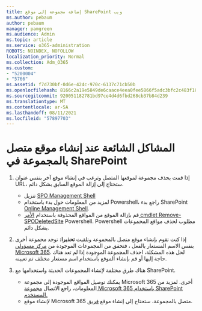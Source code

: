 ```yaml
---
title: إضافة مجموعة إلى موقع SharePoint ويب
ms.author: pebaum
author: pebaum
manager: pamgreen
ms.audience: Admin
ms.topic: article
ms.service: o365-administration
ROBOTS: NOINDEX, NOFOLLOW
localization_priority: Normal
ms.collection: Adm_O365
ms.custom:
- "5200004"
- "5766"
ms.assetid: f7d730bf-0d6e-424c-970c-6137c71cb50b
ms.openlocfilehash: 8166c2a19e5849de6caace4eea0fee5866f5adc3bfc2c483f18fc788c1bf2fa9
ms.sourcegitcommit: 920051182781bd97ce4d4d6fbd268cb37b84d239
ms.translationtype: MT
ms.contentlocale: ar-SA
ms.lasthandoff: 08/11/2021
ms.locfileid: "57897703"
---
```

# <a name="common-issues-when-creating-a-group-connected-site-in-sharepoint"></a>المشاكل الشائعة عند إنشاء موقع متصل بالمجموعة في SharePoint

1. إذا قمت بحذف مجموعة لموقعها المتصل وترغب في إنشاء موقع آخر بنفس عنوان URL، ستحتاج إلى إزالة الموقع السابق بشكل دائم.

   - تنزيل [SPO Management Shell](https://support.office.com/article/introduction-to-the-sharepoint-online-management-shell-c16941c3-19b4-4710-8056-34c034493429)
   - لمزيد من المعلومات حول بدء باستخدام Powershell، راجع بدء SharePoint [Online Management Shell](https://docs.microsoft.com/powershell/module/sharepoint-online/remove-sposite).
   - قم بإزالة الموقع من المواقع المحذوفة باستخدام [الأمر cmdlet Remove-SPODeletedSite](https://docs.microsoft.com/powershell/module/sharepoint-online/remove-sposite?view=sharepoint-ps) Powershell. Powershell مطلوب لحذف مواقع المجموعات بشكل دائم.

1. إذا كنت تقوم بإنشاء موقع متصل بالمجموعة وتلقيت **تحذيرا:** توجد مجموعة أخرى بنفس الاسم المستعار بالفعل ، فتحقق من المجموعات الموجودة من [مركز مسؤولي Microsoft 365](https://admin.microsoft.com/AdminPortal/Home#/groups). لحل هذه المشكلة، احذف المجموعة الموجودة إذا لم تعد هناك حاجة إليها أو قم بإنشاء الموقع باستخدام اسم مستعار مختلف تم تعيينه.

1. هناك طرق مختلفة لإنشاء المجموعات الحديثة واستخدامها مع SharePoint.

   - يمكنك توصيل المواقع الموجودة إلى مجموعة Microsoft 365 أخرى. لمزيد من المعلومات، راجع الاتصال [مجموعة Microsoft 365 باستخدام SharePoint المستخدم.](https://docs.microsoft.com/sharepoint/dev/transform/modernize-connect-to-office365-group#connect-an-office-365-group-using-the-sharepoint-user-interface)
   - لإنشاء موقع Microsoft 365 متصل بالمجموعة، ستحتاج إلى إنشاء موقع [فريق](https://admin.microsoft.com/sharepoint).
